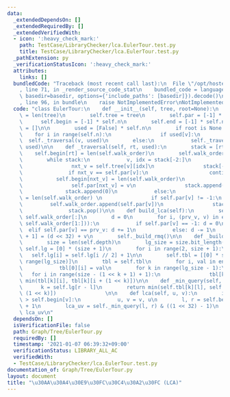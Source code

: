 ```yaml
---
data:
  _extendedDependsOn: []
  _extendedRequiredBy: []
  _extendedVerifiedWith:
  - icon: ':heavy_check_mark:'
    path: TestCase/LibraryChecker/lca.EulerTour.test.py
    title: TestCase/LibraryChecker/lca.EulerTour.test.py
  _pathExtension: py
  _verificationStatusIcon: ':heavy_check_mark:'
  attributes:
    links: []
  bundledCode: "Traceback (most recent call last):\n  File \"/opt/hostedtoolcache/Python/3.8.7/x64/lib/python3.8/site-packages/onlinejudge_verify/documentation/build.py\"\
    , line 71, in _render_source_code_stat\n    bundled_code = language.bundle(stat.path,\
    \ basedir=basedir, options={'include_paths': [basedir]}).decode()\n  File \"/opt/hostedtoolcache/Python/3.8.7/x64/lib/python3.8/site-packages/onlinejudge_verify/languages/python.py\"\
    , line 96, in bundle\n    raise NotImplementedError\nNotImplementedError\n"
  code: "class EulerTour:\n    def __init__(self, tree, root=None):\n        self.n\
    \ = len(tree)\n        self.tree = tree\n        self.par = [-1] * self.n\n  \
    \      self.begin = [-1] * self.n\n        self.end = [-1] * self.n\n        self.walk_order\
    \ = []\n\n        used = [False] * self.n\n        if root is None:\n        \
    \    for i in range(self.n):\n                if used[v]:\n                  \
    \  self._traversal(v, used)\n        else:\n            self._traversal(root,\
    \ used)\n\n    def _traversal(self, rt, used):\n        stack = [rt, 0]\n    \
    \    self.begin[rt] = len(self.walk_order)\n        self.walk_order.append(rt)\n\
    \        while stack:\n            v, idx = stack[-2:]\n            if idx < len(self.tree[v]):\n\
    \                nxt_v = self.tree[v][idx]\n                stack[-1] += 1\n \
    \               if nxt_v == self.par[v]:\n                    continue\n     \
    \           self.begin[nxt_v] = len(self.walk_order)\n                self.walk_order.append(nxt_v)\n\
    \                self.par[nxt_v] = v\n                stack.append(nxt_v)\n  \
    \              stack.append(0)\n            else:\n                self.end[v]\
    \ = len(self.walk_order) \n                if self.par[v] != -1:\n           \
    \         self.walk_order.append(self.par[v])\n                stack.pop()\n \
    \               stack.pop()\n\n    def build_lca(self):\n        self.depth =\
    \ self.walk_order[:]\n        d = 0\n        for i, (prv_v, v) in enumerate(zip(self.walk_order,\
    \ self.walk_order[1:])):\n            if self.par[v] == -1: d = 0\n          \
    \  elif self.par[v] == prv_v: d += 1\n            else: d -= 1\n            self.depth[i\
    \ + 1] = (d << 32) + v\n        self._build_rmq()\n\n    def _build_rmq(self):\n\
    \        size = len(self.depth)\n        lg_size = size.bit_length()\n       \
    \ self.lg = [0] * (size + 1)\n        for i in range(2, size + 1):\n         \
    \   self.lg[i] = self.lg[i // 2] + 1\n\n        self.tbl = [[0] * size for _ in\
    \ range(lg_size)]\n        tbl = self.tbl\n        for i, val in enumerate(self.depth):\n\
    \            tbl[0][i] = val\n        for k in range(lg_size - 1):\n         \
    \   for i in range(size - (1 << k + 1) + 1):\n                tbl[k + 1][i] =\
    \ min(tbl[k][i], tbl[k][i + (1 << k)])\n\n    def _min_query(self, l, r):\n  \
    \      k = self.lg[r - l]\n        return min(self.tbl[k][l], self.tbl[k][r -\
    \ (1 << k)])                \n\n    def lca(self, u, v):\n        if self.begin[u]\
    \ > self.begin[v]:\n            u, v = v, u\n        l, r = self.begin[u], self.begin[v]\
    \ + 1\n        lca_uv = self._min_query(l, r) & ((1 << 32) - 1)\n        return\
    \ lca_uv\n"
  dependsOn: []
  isVerificationFile: false
  path: Graph/Tree/EulerTour.py
  requiredBy: []
  timestamp: '2021-01-07 06:39:32+09:00'
  verificationStatus: LIBRARY_ALL_AC
  verifiedWith:
  - TestCase/LibraryChecker/lca.EulerTour.test.py
documentation_of: Graph/Tree/EulerTour.py
layout: document
title: "\u30AA\u30A4\u30E9\u30FC\u30C4\u30A2\u30FC (LCA)"
---
```

